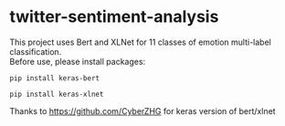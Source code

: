# twitter-sentiment-analysis

This project uses Bert and XLNet for 11 classes of emotion multi-label classification.\
Before use, please install packages:

```pip install keras-bert```
 
```pip install keras-xlnet```

Thanks to https://github.com/CyberZHG for keras version of bert/xlnet
